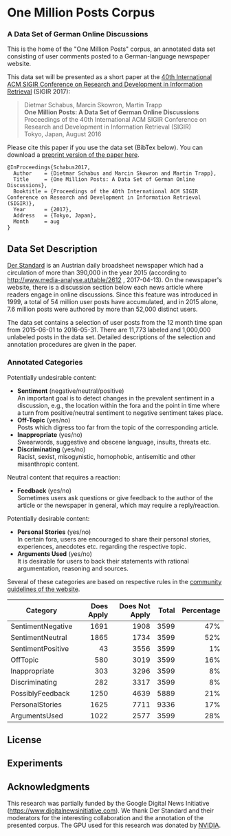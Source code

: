 # One Million Posts Corpus

### A Data Set of German Online Discussions

This is the home of the "One Million Posts" corpus, an annotated data set consisting of user comments posted to a German-language newspaper website.

This data set will be presented as a short paper at the [40th International ACM SIGIR Conference on Research and Development in Information Retrieval](http://sigir.org/sigir2017/) (SIGIR 2017):

> Dietmar Schabus, Marcin Skowron, Martin Trapp  
**One Million Posts: A Data Set of German Online Discussions**  
Proceedings of the 40th International ACM SIGIR Conference on Research and Development in Information Retrieval (SIGIR)  
Tokyo, Japan, August 2016

Please cite this paper if you use the data set (BibTex below). You can download a [preprint version of the paper here]().

```
@InProceedings{Schabus2017,
  Author    = {Dietmar Schabus and Marcin Skowron and Martin Trapp},
  Title     = {One Million Posts: A Data Set of German Online Discussions},
  Booktitle = {Proceedings of the 40th International ACM SIGIR Conference on Research and Development in Information Retrieval (SIGIR)},
  Year      = {2017},
  Address   = {Tokyo, Japan},
  Month     = aug
}
```

## Data Set Description

[Der Standard](http://derstandard.at) is an Austrian daily broadsheet newspaper which had a circulation of more than 390,000 in the year 2015 (according to http://www.media-analyse.at/table/2612 , 2017-04-13). On the newspaper's website, there is a discussion section below each news article where readers engage in online discussions. Since this feature was introduced in 1999, a total of 54 million user posts have accumulated, and in 2015 alone, 7.6 million posts were authored by more than 52,000 distinct users.

The data set contains a selection of user posts from the 12 month time span from 2015-06-01 to 2016-05-31. There are 11,773 labeled and 1,000,000 unlabeled posts in the data set. Detailed descriptions of the selection and annotation procedures are given in the paper.

### Annotated Categories

Potentially undesirable content:

* **Sentiment** (negative/neutral/positive)  
An important goal is to detect changes in the prevalent sentiment in a discussion, e.g., the location within the fora and the point in time where a turn from positive/neutral sentiment to negative sentiment takes place.
* **Off-Topic** (yes/no)  
Posts which digress too far from the topic of the corresponding article.
* **Inappropriate** (yes/no)  
Swearwords, suggestive and obscene language, insults, threats etc.
* **Discriminating** (yes/no)  
Racist, sexist, misogynistic, homophobic, antisemitic and other misanthropic content.

Neutral content that requires a reaction:

* **Feedback** (yes/no)  
Sometimes users ask questions or give feedback to the author of the article or the newspaper in general, which may require a reply/reaction.

Potentially desirable content:

* **Personal Stories** (yes/no)  
In certain fora, users are encouraged to share their personal stories, experiences, anecdotes etc. regarding the respective topic.
* **Arguments Used** (yes/no)  
It is desirable for users to back their statements with rational argumentation, reasoning and sources.

Several of these categories are based on respective rules in the [community guidelines of the website](http://derstandard.at/2934632/Forenregeln-Community-Richtlinien).

| Category | Does Apply | Does Not Apply | Total | Percentage |
| --- | ---: | ---: | ---: | ---: |
| SentimentNegative | 1691 | 1908 | 3599 | 47% |
| SentimentNeutral | 1865 | 1734 | 3599 | 52% |
| SentimentPositive | 43 | 3556 | 3599 | 1% |
| OffTopic | 580 | 3019 | 3599 | 16% |
| Inappropriate | 303 | 3296 | 3599 | 8% |
| Discriminating | 282 | 3317 | 3599 | 8% |
| PossiblyFeedback | 1250 | 4639 | 5889 | 21% |
| PersonalStories | 1625 | 7711 | 9336 | 17% |
| ArgumentsUsed | 1022 | 2577 | 3599 | 28% |

## License

## Experiments

## Acknowledgments

This research was partially funded by the Google Digital News Initiative
(https://www.digitalnewsinitiative.com). We thank Der Standard and their
moderators for the interesting collaboration and the annotation of the
presented corpus. The GPU used for this research was donated by [NVIDIA](https://developer.nvidia.com/academic_gpu_seeding).
